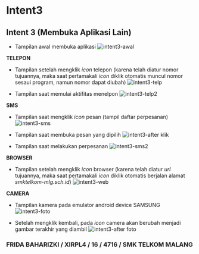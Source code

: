 # Intent3

## Intent 3 (Membuka Aplikasi Lain)

* Tampilan awal membuka aplikasi 
![intent3-awal](https://cloud.githubusercontent.com/assets/22098189/19220061/a2894286-8e4e-11e6-9897-c37917d3e333.png)


**TELEPON**
* Tampilan setelah mengklik _icon_ telepon (karena telah diatur nomor tujuannya, maka saat pertamakali _icon_ diklik otomatis muncul nomor sesaui program, namun nomor dapat diubah)
![intent3-telp](https://cloud.githubusercontent.com/assets/22098189/19220064/a295b476-8e4e-11e6-82e5-6a534179eae6.png)

* Tampilan saat memulai aktifitas menelpon
![intent3-telp2](https://cloud.githubusercontent.com/assets/22098189/19220065/a2965944-8e4e-11e6-9cb2-7d59d68f342b.png)


**SMS**
* Tampilan saat mengklik _icon_ pesan (tampil daftar perpesanan)
![intent3-sms](https://cloud.githubusercontent.com/assets/22098189/19220060/a288a092-8e4e-11e6-8a73-71c512bf2bc7.png)

* Tampilan saat membuka pesan yang dipilih
![intent3-after klik](https://cloud.githubusercontent.com/assets/22098189/19220180/58e81ee2-8e51-11e6-8d1b-0d2c64f4c760.png)

* Tampilan saat melakukan perpesanan
![intent3-sms2](https://cloud.githubusercontent.com/assets/22098189/19220059/a2873fae-8e4e-11e6-973f-0e38ca7aeb7c.png)

**BROWSER**
* Tampilan setelah mengklik _icon_ browser (karena telah diatur _url_ tujuannya, maka saat pertamakali _icon_ diklik otomatis berjalan alamat _smktelkom-mlg.sch.id_)
![intent3-web](https://cloud.githubusercontent.com/assets/22098189/19220058/a2753868-8e4e-11e6-98da-164e208f5cbb.png)

**CAMERA**
* Tampilan kamera pada emulator android device SAMSUNG
![intent3-foto](https://cloud.githubusercontent.com/assets/22098189/19220217/4e5e4310-8e52-11e6-9f56-248e1b3690b5.png)

* Setelah mengklik kembali, pada _icon_ camera akan berubah menjadi gambar terakhir yang diambil
![intent3-after foto](https://cloud.githubusercontent.com/assets/22098189/19220219/52bc0686-8e52-11e6-9c51-8bbf39b1ffb8.png)

### FRIDA BAHARIZKI / XIRPL4 / 16 / 4716 / SMK TELKOM MALANG
